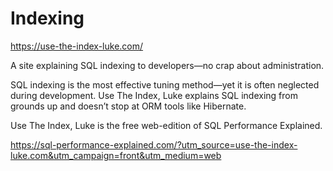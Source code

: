 
# Indexing 


https://use-the-index-luke.com/


A site explaining SQL indexing to developers—no crap about administration.

SQL indexing is the most effective tuning method—yet it is often neglected during development. Use The Index, Luke explains SQL indexing from grounds up and doesn’t stop at ORM tools like Hibernate.

Use The Index, Luke is the free web-edition of SQL Performance Explained. 


https://sql-performance-explained.com/?utm_source=use-the-index-luke.com&utm_campaign=front&utm_medium=web
